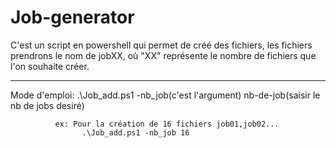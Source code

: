 # Job-generator
C'est un script en powershell qui permet de créé des fichiers, les fichiers prendrons le nom de jobXX, où "XX" représente le nombre de fichiers que l'on souhaite créer.  
________________________________________________________________________________________________________________________________________________________________________

Mode d'emploi: .\Job_add.ps1 -nb_job(c'est l'argument) nb-de-job(saisir le nb de jobs desiré)
              
              
              ex: Pour la création de 16 fichiers job01,job02...
                    .\Job_add.ps1 -nb_job 16
  
